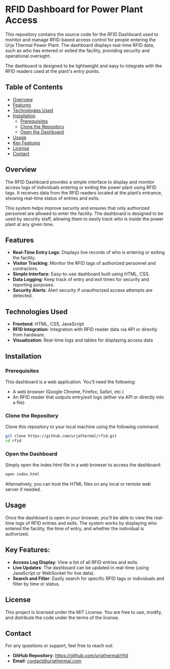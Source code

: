 # RFID Dashboard for Power Plant Access

This repository contains the source code for the RFID Dashboard used to monitor and manage RFID-based access control for people entering the Urja Thermal Power Plant. The dashboard displays real-time RFID data, such as who has entered or exited the facility, providing security and operational oversight.

The dashboard is designed to be lightweight and easy to integrate with the RFID readers used at the plant's entry points.

## Table of Contents
- [Overview](#overview)
- [Features](#features)
- [Technologies Used](#technologies-used)
- [Installation](#installation)
  - [Prerequisites](#prerequisites)
  - [Clone the Repository](#clone-the-repository)
  - [Open the Dashboard](#open-the-dashboard)
- [Usage](#usage)
- [Key Features](#key-features)
- [License](#license)
- [Contact](#contact)

## Overview

The RFID Dashboard provides a simple interface to display and monitor access logs of individuals entering or exiting the power plant using RFID tags. It receives data from the RFID readers located at the plant’s entrance, showing real-time status of entries and exits.

This system helps improve security and ensures that only authorized personnel are allowed to enter the facility. The dashboard is designed to be used by security staff, allowing them to easily track who is inside the power plant at any given time.

## Features
- **Real-Time Entry Logs**: Displays live records of who is entering or exiting the facility.
- **Visitor Tracking**: Monitor the RFID tags of authorized personnel and contractors.
- **Simple Interface**: Easy-to-use dashboard built using HTML, CSS.
- **Data Logging**: Keep track of entry and exit times for security and reporting purposes.
- **Security Alerts**: Alert security if unauthorized access attempts are detected.

## Technologies Used
- **Frontend**: HTML, CSS, JavaScript
- **RFID Integration**: Integration with RFID reader data via API or directly from hardware.
- **Visualization**: Real-time logs and tables for displaying access data

## Installation

### Prerequisites
This dashboard is a web application. You’ll need the following:

- A web browser (Google Chrome, Firefox, Safari, etc.)
- An RFID reader that outputs entry/exit logs (either via API or directly into a file)

### Clone the Repository
Clone this repository to your local machine using the following command:

```bash
git clone https://github.com/urjathermal/rfid.git
cd rfid
```
### Open the Dashboard
Simply open the index.html file in a web browser to access the dashboard:

```bash
open index.html
```
Alternatively, you can host the HTML files on any local or remote web server if needed.

## Usage
Once the dashboard is open in your browser, you’ll be able to view the real-time logs of RFID entries and exits. The system works by displaying who entered the facility, the time of entry, and whether the individual is authorized.

## Key Features:
- **Access Log Display**: View a list of all RFID entries and exits.
- **Live Updates**: The dashboard can be updated in real-time (using JavaScript or WebSocket for live data).
- **Search and Filter**: Easily search for specific RFID tags or individuals and filter by time or status.

## License
This project is licensed under the MIT License. You are free to use, modify, and distribute the code under the terms of the license.

## Contact
For any questions or support, feel free to reach out:

- **GitHub Repository**: https://github.com/urjathermal/rfid
- **Email**: contact@urjathermal.com

  
